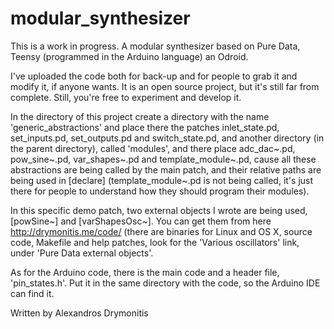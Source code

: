 modular_synthesizer
===================

This is a work in progress. A modular synthesizer based on Pure Data, Teensy (programmed in the Arduino language) an
Odroid.

I've uploaded the code both for back-up and for people to grab it and modify it, if anyone wants. It is an open
source project, but it's still far from complete. Still, you're free to experiment and develop it.

In the directory of this project create a directory with the name 'generic_abstractions' and place there the patches
inlet_state.pd, set_inputs.pd, set_outputs.pd and switch_state.pd, and another directory (in the parent directory),
called 'modules', and there place adc_dac~.pd, pow_sine~.pd, var_shapes~.pd and template_module~.pd, cause all these
abstractions are being called by the main patch, and their relative paths are being used in [declare]
(template_module~.pd is not being called, it's just there for people to understand how they should program their
modules).

In this specific demo patch, two external objects I wrote are being used, [powSine~] and [varShapesOsc~]. You can get
them from here http://drymonitis.me/code/ (there are binaries for Linux and OS X, source code, Makefile and help
patches, look for the 'Various oscillators' link, under 'Pure Data external objects'.

As for the Arduino code, there is the main code and a header file, 'pin_states.h'. Put it in the same directory with
the code, so the Arduino IDE can find it.

Written by Alexandros Drymonitis

